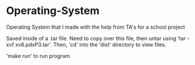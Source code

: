# Operating-System
Operating System that I made with the help from TA's for a school project

Saved inside of a .tar file. Need to copy over this file, then untar using 'tar -xvf xv6.pdxP3.tar'. Then, 'cd' into the 'dist' directory to view files. 

'make run' to run program
